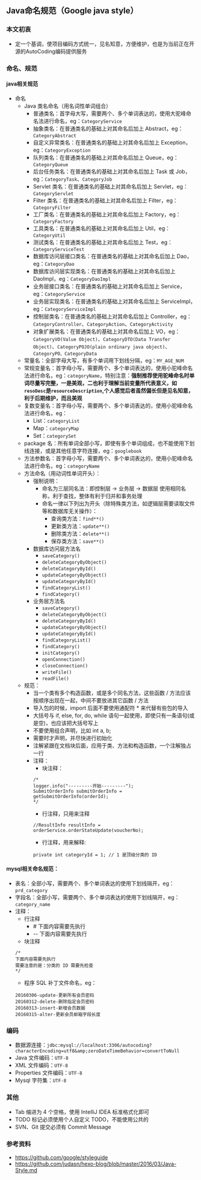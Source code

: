 ## Java命名规范（Google java style）

### 本文初衷

- 定一个基调，使项目编码方式统一，见名知意，方便维护，也是为当前正在开源的AutoCoding编码提供服务

### 命名、规范
#### java相关规范

- 命名
    - Java 类名命名（用名词性单词组合）
        - 普通类名：首字母大写，需要两个、多个单词表达的，使用大驼峰命名法进行命名，eg：`CategoryService`
        - 抽象类名：在普通类名的基础上对其命名后加上 Abstract，eg：`CategoryAbstract`
        - 自定义异常类名：在普通类名的基础上对其命名后加上 Exception，eg：`CategoryException`
        - 队列类名：在普通类名的基础上对其命名后加上 Queue，eg：`CategoryQueue`
        - 后台任务类名：在普通类名的基础上对其命名后加上 Task 或 Job，eg：`CategoryTask`、`CategoryJob`
        - Servlet 类名：在普通类名的基础上对其命名后加上 Servlet，eg：`CategoryServlet`
        - Filter 类名：在普通类名的基础上对其命名后加上 Filter，eg：`CategoryFilter`
        - 工厂类名：在普通类名的基础上对其命名后加上 Factory，eg：`CategoryFactory`
        - 工具类名：在普通类名的基础上对其命名后加上 Util，eg：`CategoryUtil`
        - 测试类名：在普通类名的基础上对其命名后加上 Test，eg：`CategoryServiceTest`
        - 数据库访问层接口类名：在普通类名的基础上对其命名后加上 Dao，eg：`CategoryDao`
        - 数据库访问层实现类名：在普通类名的基础上对其命名后加上 DaoImpl，eg：`CategoryDaoImpl`
        - 业务层接口类名：在普通类名的基础上对其命名后加上 Service，eg：`CategoryService`
        - 业务层实现类名：在普通类名的基础上对其命名后加上 ServiceImpl，eg：`CategoryServiceImpl`
        - 控制层类名：在普通类名的基础上对其命名后加上 Controller，eg：`CategoryController`、`CategoryAction`、`CategoryActivity`
        - 对象扩展类名：在普通类名的基础上对其命名后加上 VO，eg：`CategoryVO(Value Object)`、`CategoryDTO(Data Transfer Object)`、`CategoryPOJO(plain ordinary java object)`、`CategoryPO、CategoryData`
    - 常量名：全部字母大写，有多个单词用下划线分隔，eg：`MY_AGE_NUM`
    - 常规变量名：首字母小写，需要两个、多个单词表达的，使用小驼峰命名法进行命名，eg：`categoryName`，特别注意：**强制推荐使用驼峰命名时单词尽量写完整，一是美观，二也利于理解当前变量所代表意义，如`resoDesc`是`resourceDescription`,个人感觉后者虽然偏长但是见名知意，利于后期维护，而且美观**
    - 复数变量名：首字母小写，需要两个、多个单词表达的，使用小驼峰命名法进行命名，eg：
        - List：`categoryList`
        - Map：`categoryMap`
        - Set：`categorySet`
    - package 名：所有单词全部小写，即使有多个单词组成，也不能使用下划线连接，或是其他任意字符连接，eg：`googlebook`
    - 方法参数名：首字母小写，需要两个、多个单词表达的，使用小驼峰命名法进行命名，eg：`categoryName`
    - 方法命名（用动词性单词开头）：
        - 强制说明：
            - 命名为三层同名法：即控制层 -> 业务层 -> 数据层 使用相同名称，利于查找，整体有利于归并和事务处理
            - 命名一律以下列出为开头（除特殊类方法，如逻辑层需要读取文件等和数据库无关操作）：
                - 查询类方法：`find**()`
                - 更新类方法：`update**()`
                - 删除类方法：`delete**()`
                - 保存类方法：`save**()`
        - 数据库访问层方法名
            - `saveCategory()`
            - `deleteCategoryByObject()`
            - `deleteCategoryById()`
            - `updateCategoryByObject()`
            - `updateCategoryById()`
            - `findCategoryList()`
            - `findCategory()`
        - 业务层方法名
            - `saveCategory()`
            - `deleteCategoryByObject()`
            - `deleteCategoryById()`
            - `updateCategoryByObject()`
            - `updateCategoryById()`
            - `findCategoryList()`
            - `findCategory()`
            - `initCategory()`
            - `openConnection()`
            - `closeConnection()`
            - `writeFile()`
            - `readFile()`
    - 规范：
        - 当一个类有多个构造函数，或是多个同名方法，这些函数 / 方法应该按顺序出现在一起，中间不要放进其它函数 / 方法
        - 导入包的时候，import 后面不要使用通配符 * 来代替有些包的导入
        - 大括号与 if, else, for, do, while 语句一起使用，即使只有一条语句(或是空)，也应该把大括号写上
        - 不要使用组合声明，比如 int a, b;
        - 需要时才声明，并尽快进行初始化
        - 注解紧跟在文档块后面，应用于类、方法和构造函数，一个注解独占一行
        - 注释：
            - 块注释：
            ```
            /*
            logger.info("---------开始---------");
            SubmitOrderInfo submitOrderInfo = getSubmitOrderInfo(orderId);
            */
            ```
            - 行注释，只用来注释
            ```
            //ResultInfo resultInfo = orderService.orderStateUpdate(voucherNo);
            ```
            - 行注释，用来解释:
            ```
            private int categoryId = 1; // 1 是顶级分类的 ID
            ```

#### mysql相关命名规范：

- 表名：全部小写，需要两个、多个单词表达的使用下划线隔开，eg：`prd_category`
- 字段名：全部小写，需要两个、多个单词表达的使用下划线隔开，eg：`category_name`
- 注释：
    - 行注释
        - \# 下面内容需要先执行
        - \-\- 下面内容需要先执行
    - 块注释
    ```
    /*
    下面内容需要先执行
    需要注意的是：分类的 ID 需要先检查
    */
    ```
    - 程序 SQL 补丁文件命名，eg：
    ```
    20160306-update-更新所有会员密码
    20160312-delete-删除指定会员密码
    20160313-insert-新增会员数据
    20160315-alter-更新会员邮箱字段长度
    ```

### 编码
- 数据源连接：`jdbc:mysql://localhost:3306/autocoding?characterEncoding=utf8&amp;zeroDateTimeBehavior=convertToNull`
- Java 文件编码：`UTF-8`
- XML 文件编码：`UTF-8`
- Properties 文件编码：`UTF-8`
- Mysql 字符集：`UTF-8`

### 其他
- Tab 缩进为 4 个空格，使用 IntelliJ IDEA 标准格式化即可
- TODO 标记必须使用个人自定义 TODO，不能使用公共的
- SVN、Git 提交必须有 Commit Message

### 参考资料
- https://github.com/google/styleguide
- https://github.com/judasn/hexo-blog/blob/master/2016/03/Java-Style.md

